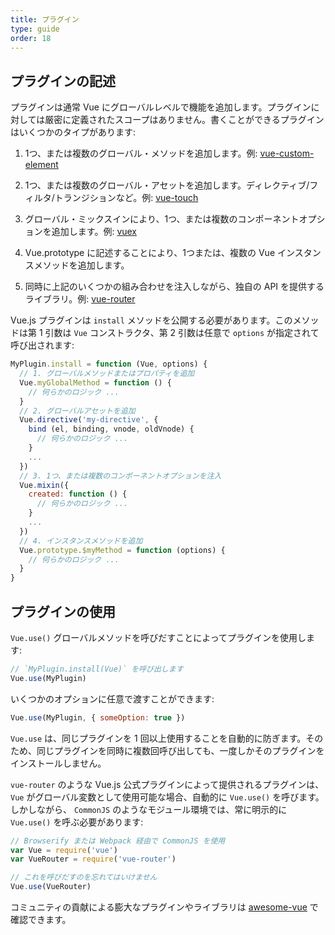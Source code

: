 ```yaml
---
title: プラグイン
type: guide
order: 18
---
```



## プラグインの記述

プラグインは通常 Vue にグローバルレベルで機能を追加します。プラグインに対しては厳密に定義されたスコープはありません。書くことができるプラグインはいくつかのタイプがあります:

1. 1つ、または複数のグローバル・メソッドを追加します。例: [vue-custom-element](https://github.com/karol-f/vue-custom-element)

2. 1つ、または複数のグローバル・アセットを追加します。ディレクティブ/フィルタ/トランジションなど。例: [vue-touch](https://github.com/vuejs/vue-touch)

3. グローバル・ミックスインにより、1つ、または複数のコンポーネントオプションを追加します。例: [vuex](https://github.com/vuejs/vuex)

4. Vue.prototype に記述することにより、1つまたは、複数の Vue インスタンスメソッドを追加します。

5. 同時に上記のいくつかの組み合わせを注入しながら、独自の API を提供するライブラリ。例: [vue-router](https://github.com/vuejs/vue-router)

Vue.js プラグインは `install` メソッドを公開する必要があります。このメソッドは第 1 引数は `Vue` コンストラクタ、第 2 引数は任意で `options` が指定されて呼び出されます:

``` js
MyPlugin.install = function (Vue, options) {
  // 1. グローバルメソッドまたはプロパティを追加
  Vue.myGlobalMethod = function () {
    // 何らかのロジック ...
  }
  // 2. グローバルアセットを追加
  Vue.directive('my-directive', {
    bind (el, binding, vnode, oldVnode) {
      // 何らかのロジック ...
    }
    ...
  })
  // 3. 1つ、または複数のコンポーネントオプションを注入
  Vue.mixin({
    created: function () {
      // 何らかのロジック ...
    }
    ...
  })
  // 4. インスタンスメソッドを追加
  Vue.prototype.$myMethod = function (options) {
    // 何らかのロジック ...
  }
}
```

## プラグインの使用

`Vue.use()` グローバルメソッドを呼びだすことによってプラグインを使用します:

``` js
// `MyPlugin.install(Vue)` を呼び出します
Vue.use(MyPlugin)
```

いくつかのオプションに任意で渡すことができます:

``` js
Vue.use(MyPlugin, { someOption: true })
```

`Vue.use` は、同じプラグインを 1 回以上使用することを自動的に防ぎます。そのため、同じプラグインを同時に複数回呼び出しても、一度しかそのプラグインをインストールしません。

`vue-router` のような Vue.js 公式プラグインによって提供されるプラグインは、`Vue` がグローバル変数として使用可能な場合、自動的に `Vue.use()` を呼びます。しかしながら、 `CommonJS` のようなモジュール環境では、常に明示的に `Vue.use()` を呼ぶ必要があります:

``` js
// Browserify または Webpack 経由で CommonJS を使用
var Vue = require('vue')
var VueRouter = require('vue-router')

// これを呼びだすのを忘れてはいけません
Vue.use(VueRouter)
```

コミュニティの貢献による膨大なプラグインやライブラリは [awesome-vue](https://github.com/vuejs/awesome-vue#components--libraries) で確認できます。
